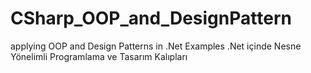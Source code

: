 # CSharp_OOP_and_DesignPattern
applying OOP and Design Patterns in .Net Examples
.Net içinde Nesne Yönelimli Programlama ve Tasarım Kalıpları


